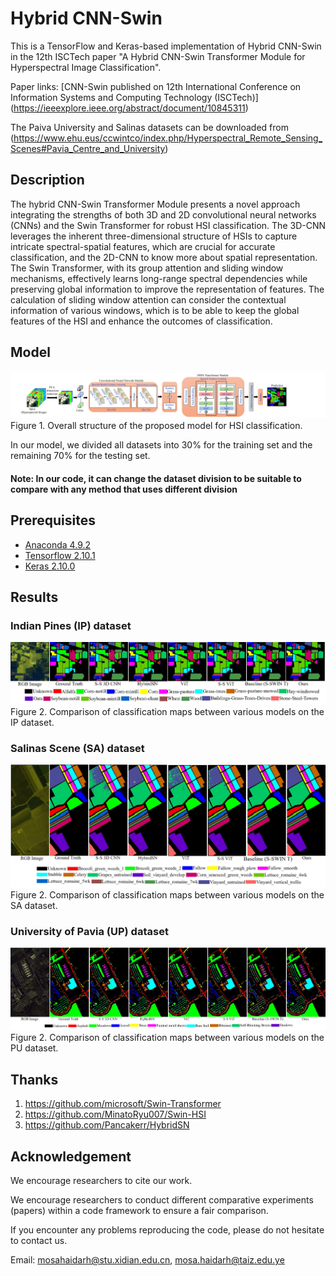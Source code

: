 # Hybrid CNN-Swin
This is a TensorFlow and Keras-based implementation of Hybrid CNN-Swin in the 12th ISCTech paper "A Hybrid CNN-Swin Transformer Module for Hyperspectral Image Classification".

Paper links: [CNN-Swin published on 12th International Conference on Information Systems and Computing Technology (ISCTech)] 
(https://ieeexplore.ieee.org/abstract/document/10845311)

The Paiva University and Salinas datasets can be downloaded from  (https://www.ehu.eus/ccwintco/index.php/Hyperspectral_Remote_Sensing_Scenes#Pavia_Centre_and_University)

## Description 
The hybrid CNN-Swin Transformer Module presents a novel approach integrating the strengths of both 3D and 2D convolutional neural networks (CNNs) and the Swin Transformer for robust HSI classification. The 3D-CNN leverages the inherent three-dimensional structure of HSIs to capture intricate spectral-spatial features, which are crucial for accurate classification, and the 2D-CNN to know more about spatial representation. The Swin Transformer, with its group attention and sliding window mechanisms, effectively learns long-range spectral dependencies while preserving global information to improve the representation of features. The calculation of sliding window attention can consider the contextual information of various windows, which is to be able to keep the global features of the HSI and enhance the outcomes of classification.


## Model
<img src="Figures/Figure 1.jpg"/>
Figure 1. Overall structure of the proposed model for HSI classification.

In our model, we divided all datasets into 30% for the training set and the remaining 70% for the testing set.

#### Note: In our code, it can change the dataset division to be suitable to compare with any method that uses different division


## Prerequisites
- [Anaconda 4.9.2](https://www.anaconda.com/download)
- [Tensorflow 2.10.1](https://github.com/tensorflow/tensorflow/tree/r2.10)
- [Keras 2.10.0](https://github.com/fchollet/keras)

## Results

### Indian Pines (IP) dataset

<img src="Figures/Fig. 4.jpg"/> 
Figure 2.   Comparison of classification maps between various models on the IP dataset.

### Salinas Scene (SA) dataset

<img src="Figures/Fig. 5.jpg"/> 
Figure 2.   Comparison of classification maps between various models on the SA dataset.

### University of Pavia (UP) dataset

<img src="Figures/Fig. 6.jpg"/> 
Figure 2.   Comparison of classification maps between various models on the PU dataset.

## Thanks
1. https://github.com/microsoft/Swin-Transformer
2. https://github.com/MinatoRyu007/Swin-HSI
3. https://github.com/Pancakerr/HybridSN

## Acknowledgement
We encourage researchers to cite our work.

We encourage researchers to conduct different comparative experiments (papers) within a code framework to ensure a fair comparison.

If you encounter any problems reproducing the code, please do not hesitate to contact us.

Email: mosahaidarh@stu.xidian.edu.cn, mosa.haidarh@taiz.edu.ye
